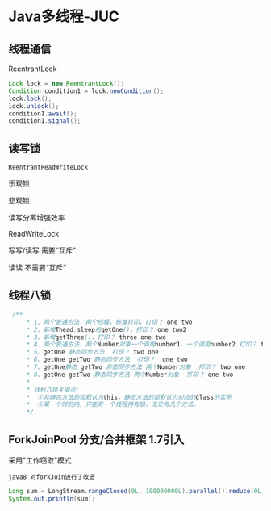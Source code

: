 # Java多线程-JUC
## 线程通信

ReentrantLock

~~~ java
Lock lock = new ReentrantLock();
Condition condition1 = lock.newCondition();
lock.lock();
lock.unlock();
condition1.await();
condition1.signal();

~~~





## 读写锁

```
ReentrantReadWriteLock
```

乐观锁

悲观锁

读写分离增强效率

ReadWriteLock

写写/读写 需要“互斥”

读读 不需要“互斥”

## 线程八锁

~~~ java
 /**
     * 1、两个普通方法，两个线程，标准打印，打印？ one two
     * 2、新增Thead.sleep给getOne()，打印？ one two2
     * 3、新增getThree()，打印？ three one two
     * 4、两个普通方法，两个Number对象一个调用number1，一个调用number2 打印？ two one
     * 5、getOne 静态同步方法  打印？ two one
     * 6、getOne getTwo 静态同步方法  打印？  one two
     * 7、getOne静态 getTwo 非态同步方法 两个Number对象  打印？ two one
     * 8、getOne getTwo 静态同步方法 两个Number对象  打印？ one two
     *
     * 线程八锁关键点:
     *  ①非静态方法的锁默认为this，静态方法的锁默认为对应的Class的实例
     *  ②某一个时刻内，只能有一个线程持有锁，无论有几个方法。
     */
~~~





## ForkJoinPool 分支/合并框架 1.7引入

采用"工作窃取"模式

```
java8 对forkJoin进行了改造
```

~~~ java
Long sum = LongStream.rangeClosed(0L, 100000000L).parallel().reduce(0L, Long::sum);
System.out.println(sum);
~~~





